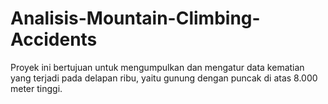 # Analisis-Mountain-Climbing-Accidents
Proyek ini bertujuan untuk mengumpulkan dan mengatur data kematian yang terjadi pada delapan ribu, yaitu gunung dengan puncak di atas 8.000 meter tinggi.
